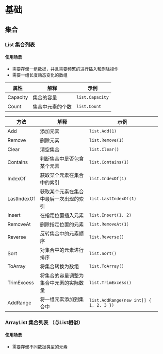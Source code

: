 # 基础
## 集合
### List 集合列表
#### 使用场景
- 需要存储一组数据，并且需要频繁的进行插入和删除操作
- 需要一组长度动态变化的数组

| 属性 | 解释 | 示例 |
|---|---|---|
| Capacity | 集合的容量 | `list.Capacity` |
| Count | 集合中元素的个数 | `list.Count` |

| 方法       | 解释 | 示例 |
|----------|---|---|
| Add | 添加元素 | `list.Add(1)` |
| Remove | 删除元素 | `list.Remove(1)` |
| Clear | 清空集合 | `list.Clear()` |
| Contains | 判断集合中是否包含某个元素 | `list.Contains(1)` |
| IndexOf | 获取某个元素在集合中的索引 | `list.IndexOf(1)` |
| LastIndexOf | 获取某个元素在集合中最后一次出现的索引 | `list.LastIndexOf(1)` |
| Insert | 在指定位置插入元素 | `list.Insert(1, 2)` |
| RemoveAt | 删除指定位置的元素 | `list.RemoveAt(1)` |
| Reverse | 反转集合中的元素顺序 | `list.Reverse()` |
| Sort | 对集合中的元素进行排序 | `list.Sort()` |
| ToArray | 将集合转换为数组 | `list.ToArray()` |
| TrimExcess | 将集合的容量调整为集合中元素的实际数量 | `list.TrimExcess()` |
|AddRange | 将一组元素添加到集合中 | `list.AddRange(new int[] { 1, 2, 3 })` |

### ArrayList 集合列表 （与List相似）
#### 使用场景
- 需要存储不同数据类型的元素





